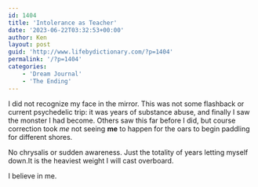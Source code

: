 ```yaml
---
id: 1404
title: 'Intolerance as Teacher'
date: '2023-06-22T03:32:53+00:00'
author: Ken
layout: post
guid: 'http://www.lifebydictionary.com/?p=1404'
permalink: '/?p=1404'
categories:
    - 'Dream Journal'
    - 'The Ending'
---
```


I did not recognize my face in the mirror. This was not some flashback or current psychedelic trip: it was years of substance abuse, and finally I saw the monster I had become. Others saw this far before I did, but course correction took *me* not seeing **me** to happen for the oars to begin paddling for different shores.

No chrysalis or sudden awareness. Just the totality of years letting myself down.It is the heaviest weight I will cast overboard.

I believe in me.